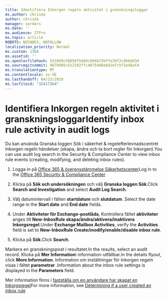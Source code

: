 ```yaml
---
title: Identifiera Inkorgen regeln aktivitet i granskningsloggar
ms.author: chrisda
author: chrisda
manager: serdars
ms.date: ''
ms.audience: ITPro
ms.topic: article
ROBOTS: NOINDEX, NOFOLLOW
localization_priority: Normal
ms.custom: 1368
ms.assetid: ''
ms.openlocfilehash: 9339d9c58056f568dc994b75bffe39f2c8bbdd34
ms.sourcegitcommit: 9d78905c512192ffc4675468abd2efc5f2e4baf4
ms.translationtype: MT
ms.contentlocale: sv-SE
ms.lasthandoff: 04/23/2019
ms.locfileid: "32417264"
---
```

# <a name="identify-inbox-rule-activity-in-audit-logs"></a><span data-ttu-id="9e4e9-102">Identifiera Inkorgen regeln aktivitet i granskningsloggar</span><span class="sxs-lookup"><span data-stu-id="9e4e9-102">Identify inbox rule activity in audit logs</span></span>

<span data-ttu-id="9e4e9-103">Du kan använda Granska loggen Sök i säkerhet & regelefterlevnadscentret Inkorgen regeln händelser (skapa, ändra och ta bort regler för Inkorgen).</span><span class="sxs-lookup"><span data-stu-id="9e4e9-103">You can use audit log search in the Security & Compliance Center to view inbox rule events (creating, modifying, and deleting inbox rules).</span></span>

1. <span data-ttu-id="9e4e9-104">Logga in på [Office 365 & överensstämmelse Säkerhetscenter](https://protection.office.com/)</span><span class="sxs-lookup"><span data-stu-id="9e4e9-104">Log in to the [Office 365 Security & Compliance Center](https://protection.office.com/)</span></span>

2. <span data-ttu-id="9e4e9-105">Klicka på **Sök och undersökningen** och välj **Granska loggen Sök**.</span><span class="sxs-lookup"><span data-stu-id="9e4e9-105">Click **Search and Investigation** and select **Audit Log Search**.</span></span>

3. <span data-ttu-id="9e4e9-106">Välj datumintervall i fälten **startdatum** och **slutdatum** .</span><span class="sxs-lookup"><span data-stu-id="9e4e9-106">Select the date range in the **Start date** and **End date** fields.</span></span>

4. <span data-ttu-id="9e4e9-107">Under **Aktiviteter för Exchange-postlåda**, Kontrollera fältet **aktiviteter** anges till **New-InboxRule skapa/ändra/aktivera/inaktivera Inkorgsregel**.</span><span class="sxs-lookup"><span data-stu-id="9e4e9-107">Under **Exchange Mailbox Activities**, verify the **Activities** field is set to **New-InboxRule Create/modify/enable/disable inbox rule**.</span></span>

5. <span data-ttu-id="9e4e9-108">Klicka på **Sök**.</span><span class="sxs-lookup"><span data-stu-id="9e4e9-108">Click **Search**.</span></span>

<span data-ttu-id="9e4e9-109">Markera en granskningspost i resultatet.</span><span class="sxs-lookup"><span data-stu-id="9e4e9-109">In the results, select an audit record.</span></span> <span data-ttu-id="9e4e9-110">Klicka på **Mer Information**i information-utfällbar.</span><span class="sxs-lookup"><span data-stu-id="9e4e9-110">In the details flyout, click **More Information**.</span></span> <span data-ttu-id="9e4e9-111">Information om inställningar för Inkorgen regeln visas i fältet **parametrar** .</span><span class="sxs-lookup"><span data-stu-id="9e4e9-111">Information about the inbox rule settings is displayed in the **Parameters** field.</span></span>

<span data-ttu-id="9e4e9-112">Mer information finns i [fastställa om en användare har skapat en Inkorgsregel](https://docs.microsoft.com//office365/securitycompliance/auditing-troubleshooting-scenarios#determining-if-a-user-created-an-inbox-rule)</span><span class="sxs-lookup"><span data-stu-id="9e4e9-112">For more information, see [Determining if a user created an inbox rule](https://docs.microsoft.com//office365/securitycompliance/auditing-troubleshooting-scenarios#determining-if-a-user-created-an-inbox-rule)</span></span>
